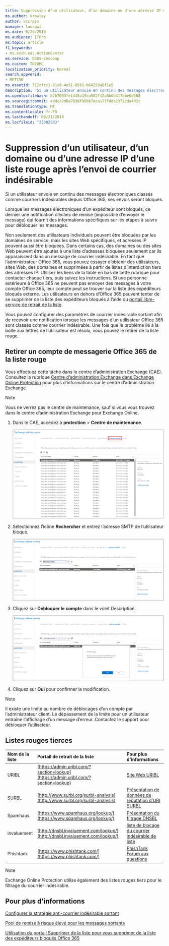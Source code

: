 ```yaml
---
title: Suppression d’un utilisateur, d’un domaine ou d’une adresse IP d’une liste rouge après l’envoi de courrier indésirable
ms.author: krowley
author: kccross
manager: laurawi
ms.date: 6/20/2018
ms.audience: ITPro
ms.topic: article
f1_keywords:
- ms.exch.eac.ActionCenter
ms.service: O365-seccomp
ms.custom: TN2DMC
localization_priority: Normal
search.appverid:
- MET150
ms.assetid: 712cfcc1-31e8-4e51-8561-b64258a8f1e5
description: 'Si un utilisateur envoie en continu des messages électroniques classés comme courriers indésirables depuis Office 365, ses envois seront bloqués. '
ms.openlocfilehash: 87b7083fe1345a15ea582f12a5b0d417bbe6b568
ms.sourcegitcommit: e9dca2d6a7838f98bb7eca127fdda2372cda402c
ms.translationtype: MT
ms.contentlocale: fr-FR
ms.lasthandoff: 08/21/2018
ms.locfileid: "23002593"
---
```

# <a name="removing-a-user-domain-or-ip-address-from-a-block-list-after-sending-spam-email"></a>Suppression d’un utilisateur, d’un domaine ou d’une adresse IP d’une liste rouge après l’envoi de courrier indésirable

Si un utilisateur envoie en continu des messages électroniques classés comme courriers indésirables depuis Office 365, ses envois seront bloqués.  
  

Lorsque les messages électroniques d’un expéditeur sont bloqués, ce dernier une notification d’échec de remise (impossible d’envoyer le message) qui fournit des informations spécifiques sur les étapes à suivre pour débloquer les messages.
  
Non seulement des utilisateurs individuels peuvent être bloquées par les domaines de service, mais les sites Web spécifiques, et adresses IP peuvent aussi être bloquées. Dans certains cas, des domaines ou des sites Web peuvent être ajoutés à une liste d’adresses bloquées seulement car ils apparaissent dans un message de courrier indésirable. En tant que l’administrateur Office 365, vous pouvez essayer d’obtenir des utilisateurs, sites Web, des domaines et supprimées à partir de listes d’interdiction tiers des adresses IP. Utilisez les liens de la table en bas de cette rubrique pour contacter chaque tiers, puis suivez les instructions. Si une personne extérieure à Office 365 ne peuvent pas envoyer des messages à votre compte Office 365, leur compte peut se trouver sur la liste des expéditeurs bloqués externe. Les utilisateurs en dehors d’Office 365 peuvent tenter de se supprimer de la liste des expéditeurs bloqués à l’aide du [portail libre-service de retrait de la liste](https://technet.microsoft.com/library/mt661881%28v=exchg.150%29.aspx).
  
Vous pouvez configurer des paramètres de courrier indésirable sortant afin de recevoir une notification lorsque les messages d’un utilisateur Office 365 sont classés comme courrier indésirable. Une fois que le problème lié à la boîte aux lettres de l’utilisateur est résolu, vous pouvez le retirer de la liste rouge.
  
## <a name="unblock-a-blocked-office-365-email-account"></a>Retirer un compte de messagerie Office 365 de la liste rouge

Vous effectuez cette tâche dans le centre d’administration Exchange (CAE). Consultez la rubrique [Centre d’administration Exchange dans Exchange Online Protection](exchange-admin-center-in-exchange-online-protection-eop.md) pour plus d’informations sur le centre d’administration Exchange. 
  
> [!NOTE]
> Vous ne verrez pas le centre de maintenance, sauf si vous vous trouvez dans le centre d’administration Exchange pour Exchange Online. 
  
1. Dans le CAE, accédez à **protection** \> **Centre de maintenance**.
    
    ![Accéder au Centre de maintenance dans le Centre d’administration Exchange](media/9bbf0844-7b34-4a86-a2b7-8c7e9c8519a3.png)
  
2. Sélectionnez l’icône **Rechercher** et entrez l’adresse SMTP de l’utilisateur bloqué. 
    
    ![Rechercher un utilisateur bloqué dans le Centre de maintenance](media/f931b5a0-7115-4d95-9f6f-b403436031ba.png)
  
3. Cliquez sur **Débloquer le compte** dans le volet Description. 
    
    ![Débloquer un utilisateur dans le Centre de maintenance](media/c5d5b1b9-8416-45aa-9631-881e94d1d056.png)
  
4. Cliquez sur **Oui** pour confirmer la modification. 
    
> [!NOTE]
> Il existe une limite au nombre de déblocages d’un compte par l’administrateur client. Le dépassement de la limite pour un utilisateur entraîne l’affichage d’un message d’erreur. Contactez le support pour débloquer l’utilisateur. 
  
## <a name="third-party-block-lists"></a>Listes rouges tierces

|**Nom de la liste**|**Portail de retrait de la liste**|**Pour plus d'informations**|
|:-----|:-----|:-----|
|URIBL  <br/> |[https://admin.uribl.com/?section=lookup](https://admin.uribl.com/?section=lookup) <br/> |[Site Web URIBL](https://uribl.com/) <br/> |
|SURBL  <br/> |[http://www.surbl.org/surbl-analysis](http://www.surbl.org/surbl-analysis) <br/> |[Présentation de données de réputation d’URI SURBL](http://www.surbl.org/) <br/> |
|Spamhaus   <br/> |[https://www.spamhaus.org/lookup/](https://www.spamhaus.org/lookup/) <br/> |[Présentation du filtrage DNSBL](https://www.spamhaus.org/whitepapers/dnsbl_function/) <br/> |
|invaluement  <br/> |[http://dnsbl.invaluement.com/lookup/](http://dnsbl.invaluement.com/lookup/) <br/> |[liste de blocage du courrier indésirable de liste](http://dnsbl.invaluement.com/) <br/> |
|Phishtank  <br/> |[https://www.phishtank.com/](https://www.phishtank.com/) <br/> |[PhishTank Forum aux questions](https://www.phishtank.com/faq.php) <br/> |
   
> [!NOTE]
> Exchange Online Protection utilise également des listes rouges tiers pour le filtrage du courrier indésirable. 
   
## <a name="for-more-information"></a>Pour plus d'informations

[Configurer la stratégie anti-courrier indésirable sortant](configure-the-outbound-spam-policy.md)
  
[Pool de remise à risque élevé pour les messages sortants](high-risk-delivery-pool-for-outbound-messages.md)

[Utilisation du portail Supprimer de la liste pour vous supprimer de la liste des expéditeurs bloqués Office 365](use-the-delist-portal-to-remove-yourself-from-the-office-365-blocked-senders-lis.md)
  

  

